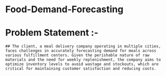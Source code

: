 # Food-Demand-Forecasting

# Problem Statement :- 
	## The client, a meal delivery company operating in multiple cities, faces challenges in accurately forecasting demand for meals across various fulfillment centers. Given the perishable nature of raw materials and the need for weekly replenishment, the company aims to optimize inventory levels to avoid wastage and stockouts, which are critical for maintaining customer satisfaction and reducing costs.

